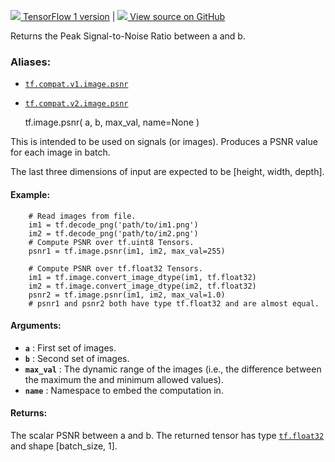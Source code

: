 [ ![](https://tensorflow.google.cn/images/tf_logo_32px.png) TensorFlow 1
version](/versions/r1.15/api_docs/python/tf/image/psnr) |  [
![](https://tensorflow.google.cn/images/GitHub-Mark-32px.png) View source on
GitHub
](https://github.com/tensorflow/tensorflow/blob/r2.0/tensorflow/python/ops/image_ops_impl.py#L3005-L3056)  
  
  
Returns the Peak Signal-to-Noise Ratio between a and b.

### Aliases:

  * [`tf.compat.v1.image.psnr`](/api_docs/python/tf/image/psnr)
  * [`tf.compat.v2.image.psnr`](/api_docs/python/tf/image/psnr)

    
    
    tf.image.psnr(
        a,
        b,
        max_val,
        name=None
    )
    

This is intended to be used on signals (or images). Produces a PSNR value for
each image in batch.

The last three dimensions of input are expected to be [height, width, depth].

#### Example:

    
    
        # Read images from file.
        im1 = tf.decode_png('path/to/im1.png')
        im2 = tf.decode_png('path/to/im2.png')
        # Compute PSNR over tf.uint8 Tensors.
        psnr1 = tf.image.psnr(im1, im2, max_val=255)
    
        # Compute PSNR over tf.float32 Tensors.
        im1 = tf.image.convert_image_dtype(im1, tf.float32)
        im2 = tf.image.convert_image_dtype(im2, tf.float32)
        psnr2 = tf.image.psnr(im1, im2, max_val=1.0)
        # psnr1 and psnr2 both have type tf.float32 and are almost equal.
    

#### Arguments:

  * **`a`** : First set of images.
  * **`b`** : Second set of images.
  * **`max_val`** : The dynamic range of the images (i.e., the difference between the maximum the and minimum allowed values).
  * **`name`** : Namespace to embed the computation in.

#### Returns:

The scalar PSNR between a and b. The returned tensor has type
[`tf.float32`](https://tensorflow.google.cn/api_docs/python/tf#float32) and
shape [batch_size, 1].

